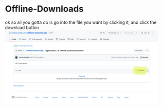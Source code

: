 # Offline-Downloads

ok so all you gotta do is go into the file you want by clicking it, and click the download button
![Alt text](https://raw.githubusercontent.com/SnesLover22/Offline-Downloads/main/image.png "The Download Button Highlighted")
